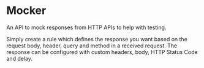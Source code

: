 # Mocker

An API to mock responses from HTTP APIs to help with testing.

Simply create a rule which defines the response you want based on the request body, header, query and method in a received request. The response can be configured with custom headers, body, HTTP Status Code and delay.
